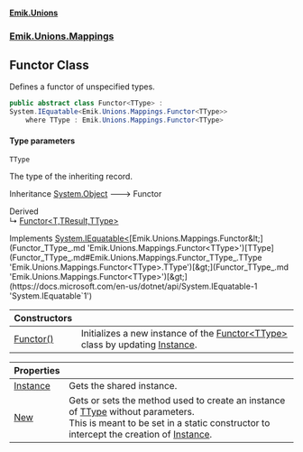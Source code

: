 #### [Emik.Unions](index.md 'index')
### [Emik.Unions.Mappings](Emik.Unions.Mappings.md 'Emik.Unions.Mappings')

## Functor<TType> Class

Defines a functor of unspecified types.

```csharp
public abstract class Functor<TType> :
System.IEquatable<Emik.Unions.Mappings.Functor<TType>>
    where TType : Emik.Unions.Mappings.Functor<TType>
```
#### Type parameters

<a name='Emik.Unions.Mappings.Functor_TType_.TType'></a>

`TType`

The type of the inheriting record.

Inheritance [System.Object](https://docs.microsoft.com/en-us/dotnet/api/System.Object 'System.Object') &#129106; Functor<TType>

Derived  
&#8627; [Functor&lt;T,TResult,TType&gt;](Functor_T,TResult,TType_.md 'Emik.Unions.Mappings.Functor<T,TResult,TType>')

Implements [System.IEquatable&lt;](https://docs.microsoft.com/en-us/dotnet/api/System.IEquatable-1 'System.IEquatable`1')[Emik.Unions.Mappings.Functor&lt;](Functor_TType_.md 'Emik.Unions.Mappings.Functor<TType>')[TType](Functor_TType_.md#Emik.Unions.Mappings.Functor_TType_.TType 'Emik.Unions.Mappings.Functor<TType>.TType')[&gt;](Functor_TType_.md 'Emik.Unions.Mappings.Functor<TType>')[&gt;](https://docs.microsoft.com/en-us/dotnet/api/System.IEquatable-1 'System.IEquatable`1')

| Constructors | |
| :--- | :--- |
| [Functor()](Functor_TType_.Functor().md 'Emik.Unions.Mappings.Functor<TType>.Functor()') | Initializes a new instance of the [Functor&lt;TType&gt;](Functor_TType_.md 'Emik.Unions.Mappings.Functor<TType>') class by updating [Instance](Functor_TType_.Instance.md 'Emik.Unions.Mappings.Functor<TType>.Instance'). |

| Properties | |
| :--- | :--- |
| [Instance](Functor_TType_.Instance.md 'Emik.Unions.Mappings.Functor<TType>.Instance') | Gets the shared instance. |
| [New](Functor_TType_.New.md 'Emik.Unions.Mappings.Functor<TType>.New') | Gets or sets the method used to create an instance of [TType](Functor_TType_.md#Emik.Unions.Mappings.Functor_TType_.TType 'Emik.Unions.Mappings.Functor<TType>.TType') without parameters.<br/>This is meant to be set in a static constructor to intercept the creation of [Instance](Functor_TType_.Instance.md 'Emik.Unions.Mappings.Functor<TType>.Instance'). |
